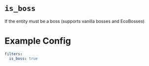 # `is_boss`

If the entity must be a boss (supports vanilla bosses and EcoBosses)

# Example Config
```yaml
filters:
  is_boss: true
```
